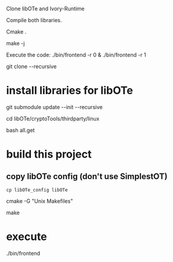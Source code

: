 Clone libOTe and Ivory-Runtime

Compile both libraries.

Cmake .

make -j

Execute the code: ./bin/frontend -r 0 & ./bin/frontend -r 1

git clone --recursive <url>
# install libraries for libOTe

git submodule update --init --recursive

cd libOTe/cryptoTools/thirdparty/linux

bash all.get


# build this project

## copy libOTe config (don't use SimplestOT)
`cp libOTe_config libOTe`

cmake  -G "Unix Makefiles"

make

# execute

./bin/frontend

